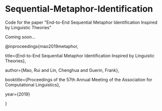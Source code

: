 # Sequential-Metaphor-Identification
Code for the paper "End-to-End Sequential Metaphor Identification Inspired by Linguistic Theories"

Coming soon...

@inproceedings{mao2019metaphor,

  title={End-to-End Sequential Metaphor Identification Inspired by Linguistic Theories},
  
  author={Mao, Rui and Lin, Chenghua and Guerin, Frank},
  
  booktitle={Proceedings of the 57th Annual Meeting of the Association for Computational Linguistics},
  
  year={2019}
  
}
